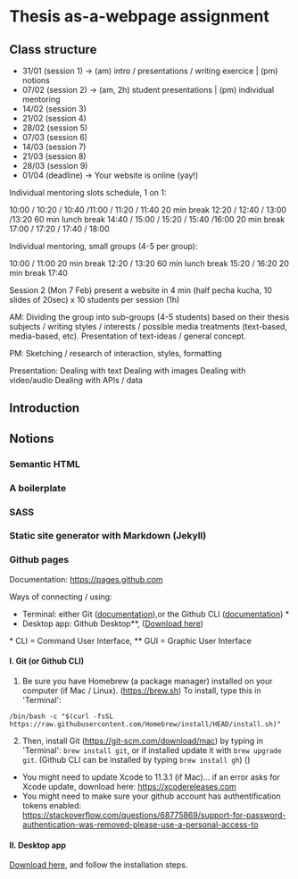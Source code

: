 # Thesis as-a-webpage assignment

## Class structure

- 31/01 (session 1) -> (am) intro / presentations / writing exercice | (pm) notions
- 07/02 (session 2) -> (am, 2h) student presentations | (pm) individual mentoring
- 14/02 (session 3)
- 21/02 (session 4)
- 28/02 (session 5)
- 07/03 (session 6)
- 14/03 (session 7)
- 21/03 (session 8)
- 28/03 (session 9)
- 01/04 (deadline) -> Your website is online (yay!)

Individual mentoring slots schedule, 1 on 1:

10:00 / 10:20 / 10:40 /11:00 / 11:20 / 11:40
20 min break
12:20 / 12:40 / 13:00 /13:20
60 min lunch break
14:40 / 15:00 / 15:20 / 15:40 /16:00
20 min break
17:00 / 17:20 / 17:40 / 18:00

Individual mentoring, small groups (4-5 per group):

10:00 / 11:00
20 min break
12:20 / 13:20
60 min lunch break
15:20 / 16:20
20 min break
17:40

Session 2
(Mon 7 Feb)
present a website in 4 min (half pecha kucha, 10 slides of 20sec) x 10 students per session (1h)

AM:
Dividing the group into sub-groups (4-5 students) based on their thesis subjects / writing styles / interests / possible media treatments (text-based, media-based, etc). Presentation of text-ideas / general concept.

PM:
Sketching / research of interaction, styles, formatting

Presentation:
Dealing with text
Dealing with images
Dealing with video/audio
Dealing with APIs / data


## Introduction

## Notions

### Semantic HTML

### A boilerplate

### SASS

### Static site generator with Markdown (Jekyll)

### Github pages

Documentation: https://pages.github.com

Ways of connecting / using:
- Terminal: either Git ([documentation](https://git-scm.com/download/mac)),or the Github CLI ([documentation](https://github.com/cli/cli)) *
- Desktop app: Github Desktop**, ([Download here](https://desktop.github.com))

\* CLI = Command User Interface, ** GUI = Graphic User Interface

#### I. Git (or Github CLI)

1. Be sure you have Homebrew (a package manager) installed on your computer (if Mac / Linux). (https://brew.sh) To install, type this in 'Terminal':

```
/bin/bash -c "$(curl -fsSL https://raw.githubusercontent.com/Homebrew/install/HEAD/install.sh)"
```

2. Then, install Git (https://git-scm.com/download/mac) by typing in 'Terminal': `brew install git`, or if installed update it with `brew upgrade git`. (Github CLI can be installed by typing `brew install gh`) ()

- You might need to update Xcode to 11.3.1 (if Mac)... if an error asks for Xcode update, download here: https://xcodereleases.com
- You might need to make sure your github account has authentification tokens enabled: https://stackoverflow.com/questions/68775869/support-for-password-authentication-was-removed-please-use-a-personal-access-to

#### II. Desktop app

[Download here](https://desktop.github.com), and follow the installation steps.
